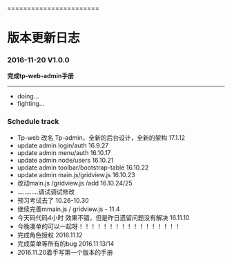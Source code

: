 =======================
# 版本更新日志
### 2016-11-20 V1.0.0
**完成tp-web-admin手册**

* * * * *



- doing... 
- fighting...

### Schedule track
- Tp-web 改名 Tp-admin，全新的后台设计，全新的架构 17.1.12
- update admin login/auth 16.9.27
- update admin menu/auth 16.10.17
- update admin node/users 16.10.21
- update admin toolbar/bootstrap-table  16.10.22
- update admin main.js/gridview.js  16.10.23
- 改动main.js /gridview.js /add 16.10.24/25
- …………调试调试修改
- 预习考试去了  10.26-10.30
- 继续完善mmain.js / gridview.js   - 11.4 
- 今天码代码4小时 效果不错，但是昨日遗留问题没有解决 16.11.10
- 今晚凑单的可以一起呀！！！！！！！！！！！！！！！！！
- 完成角色授权 2016.11.12
- 完成菜单等所有的bug 2016.11.13/14
- 2016.11.20着手写第一个版本的手册